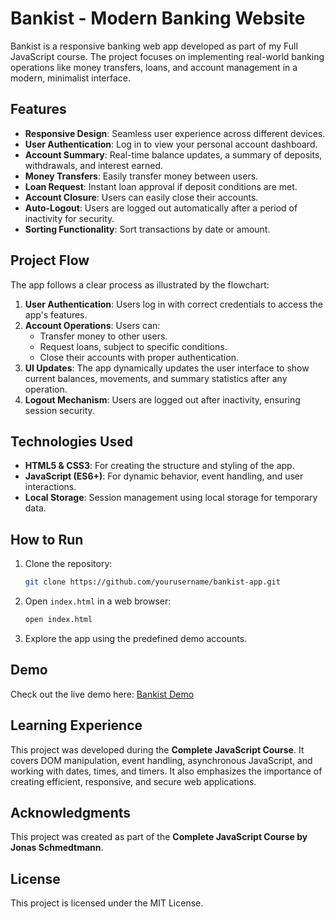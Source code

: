 # Bankist - Modern Banking Website

Bankist is a responsive banking web app developed as part of my Full JavaScript course. The project focuses on implementing real-world banking operations like money transfers, loans, and account management in a modern, minimalist interface.

## Features

- **Responsive Design**: Seamless user experience across different devices.
- **User Authentication**: Log in to view your personal account dashboard.
- **Account Summary**: Real-time balance updates, a summary of deposits, withdrawals, and interest earned.
- **Money Transfers**: Easily transfer money between users.
- **Loan Request**: Instant loan approval if deposit conditions are met.
- **Account Closure**: Users can easily close their accounts.
- **Auto-Logout**: Users are logged out automatically after a period of inactivity for security.
- **Sorting Functionality**: Sort transactions by date or amount.
  
## Project Flow

The app follows a clear process as illustrated by the flowchart:

1. **User Authentication**: Users log in with correct credentials to access the app's features.
2. **Account Operations**: Users can:
   - Transfer money to other users.
   - Request loans, subject to specific conditions.
   - Close their accounts with proper authentication.
3. **UI Updates**: The app dynamically updates the user interface to show current balances, movements, and summary statistics after any operation.
4. **Logout Mechanism**: Users are logged out after inactivity, ensuring session security.

## Technologies Used

- **HTML5 & CSS3**: For creating the structure and styling of the app.
- **JavaScript (ES6+)**: For dynamic behavior, event handling, and user interactions.
- **Local Storage**: Session management using local storage for temporary data.

## How to Run

1. Clone the repository:
   ```bash
   git clone https://github.com/yourusername/bankist-app.git
   ```

2. Open `index.html` in a web browser:
   ```bash
   open index.html
   ```

3. Explore the app using the predefined demo accounts.

## Demo

Check out the live demo here: [Bankist Demo](https://bankist.netlify.app/)

## Learning Experience

This project was developed during the **Complete JavaScript Course**. It covers DOM manipulation, event handling, asynchronous JavaScript, and working with dates, times, and timers. It also emphasizes the importance of creating efficient, responsive, and secure web applications.

## Acknowledgments

This project was created as part of the **Complete JavaScript Course by Jonas Schmedtmann**.

## License

This project is licensed under the MIT License.
```
